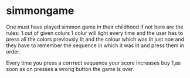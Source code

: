 # simmongame

One must have played simmon game in their childhood if not here are the rules:
1.out of given colurs 1 colur will light every time and the user has to press all the colors previously lit and the colour which was lit just noe and they have to remember the sequence in which it was lit and press them in order.

Every time you press a corrrect sequence your score increases buy 1,as soon as on presses a wrong button the game is over.
